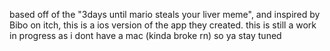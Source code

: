 based off of the "3days until mario steals your liver meme", and inspired by Bibo on itch, this is a ios version of the app they created. this is still a work in progress as i dont have a mac (kinda broke rn) so ya stay tuned

